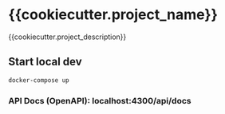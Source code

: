 # {{cookiecutter.project_name}}
{{cookiecutter.project_description}}

## Start local dev
```bash
docker-compose up
```

### API Docs (OpenAPI): localhost:4300/api/docs
